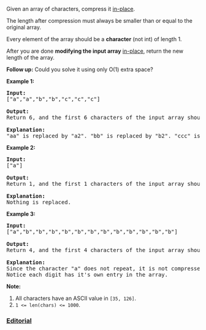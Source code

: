 Given an array of characters, compress it [in-place][1].

The length after compression must always be smaller than or equal to the original array.

Every element of the array should be a **character** (not int) of length 1.

After you are done **modifying the input array** [in-place][1], return the new length of the array.


**Follow up:**
Could you solve it using only O(1) extra space?


**Example 1:**
<pre>
<b>Input:</b>
["a","a","b","b","c","c","c"]

<b>Output:</b>
Return 6, and the first 6 characters of the input array should be: ["a","2","b","2","c","3"]

<b>Explanation:</b>
"aa" is replaced by "a2". "bb" is replaced by "b2". "ccc" is replaced by "c3".
</pre>

**Example 2:**
<pre>
<b>Input:</b>
["a"]

<b>Output:</b>
Return 1, and the first 1 characters of the input array should be: ["a"]

<b>Explanation:</b>
Nothing is replaced.
</pre>

**Example 3:**
<pre>
<b>Input:</b>
["a","b","b","b","b","b","b","b","b","b","b","b","b"]

<b>Output:</b>
Return 4, and the first 4 characters of the input array should be: ["a","b","1","2"].

<b>Explanation:</b>
Since the character "a" does not repeat, it is not compressed. "bbbbbbbbbbbb" is replaced by "b12".
Notice each digit has it's own entry in the array.
</pre>

**Note:**

 1. All characters have an ASCII value in `[35, 126]`.
 2. `1 <= len(chars) <= 1000`.


  [1]: https://en.wikipedia.org/wiki/In-place_algorithm
  
### [Editorial](https://leetcode.com/articles/string-compression/)
